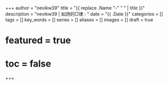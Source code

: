 +++
author = "nevikw39"
title = "{{ replace .Name "-" " " | title }}"
description = "nevikw39 | 如詩的▢律 : "
date = "{{ .Date }}"
categories = []
tags = []
key_words = []
series = []
aliases = []
images = []
draft = true
# featured = true
# toc = false
+++


